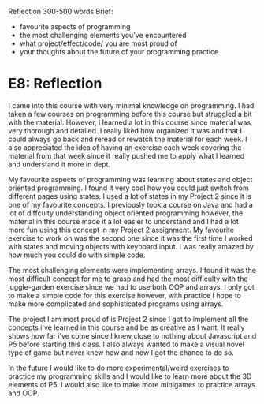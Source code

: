 Reflection 300-500 words
Brief:
- favourite aspects of programming
- the most challenging elements you've encountered
- what project/effect/code/ you are most proud of
- your thoughts about the future of your programming practice

E8: Reflection
===============


I came into this course with very minimal knowledge on programming. I had taken a few courses on programming before this course but struggled a bit with the material. However, I learned a lot in this course since material was very thorough and detailed. I really liked how organized it was and that I could always go back and reread or rewatch the material for each week. I also appreciated the idea of having an exercise each week covering the material from that week since it really pushed me to apply what I learned and understand it more in dept.

My favourite aspects of programming was learning about states and object oriented programming. I found it very cool how you could just switch from different pages using states. I used a lot of states in my Project 2 since it is one of my favourite concepts. I previously took a course on Java and had a lot of diffculty understanding object oriented programming however, the material in this course made it a lot easier to understand and I had a lot more fun using this concept in my Project 2 assignment. My favourite exercise to work on was the second one since it was the first time I worked with states and moving objects with keyboard input. I was really amazed by how much you could do with simple code.

The most challenging elements were implementing arrays. I found it was the most difficult concept for me to grasp and had the most difficulty with the juggle-garden exercise since we had to use both OOP and arrays. I only got to make a simple code for this exercise however, with practice I hope to make more complicated and sophisticated programs using arrays. 

The project I am most proud of is Project 2 since I got to implement all the concepts i've learned in this course and be as creative as I want. It really shows how far i've come since I knew close to nothing about Javascript and P5 before starting this class. I also always wanted to make a visual novel type of game but never knew how and now I got the chance to do so. 

In the future I would like to do more experimental/weird exercises to practice my programming skills and I would like to learn more about the 3D elements of P5. I would also like to make more minigames to practice arrays and OOP. 

